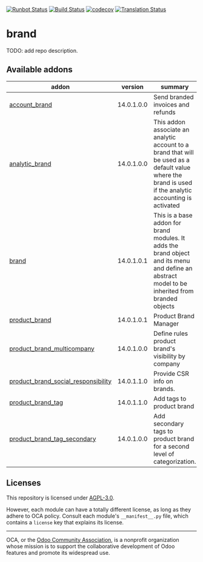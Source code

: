 [![Runbot Status](https://runbot.odoo-community.org/runbot/badge/flat/284/14.0.svg)](https://runbot.odoo-community.org/runbot/repo/github-com-oca-brand-284)
[![Build Status](https://travis-ci.com/OCA/brand.svg?branch=14.0)](https://travis-ci.com/OCA/brand)
[![codecov](https://codecov.io/gh/OCA/brand/branch/14.0/graph/badge.svg)](https://codecov.io/gh/OCA/brand)
[![Translation Status](https://translation.odoo-community.org/widgets/brand-14-0/-/svg-badge.svg)](https://translation.odoo-community.org/engage/brand-14-0/?utm_source=widget)

<!-- /!\ do not modify above this line -->

# brand

TODO: add repo description.

<!-- /!\ do not modify below this line -->

<!-- prettier-ignore-start -->

[//]: # (addons)

Available addons
----------------
addon | version | summary
--- | --- | ---
[account_brand](account_brand/) | 14.0.1.0.0 | Send branded invoices and refunds
[analytic_brand](analytic_brand/) | 14.0.1.0.0 | This addon associate an analytic account to a brand that will be used as a default value where the brand is used if the analytic accounting is activated
[brand](brand/) | 14.0.1.0.1 | This is a base addon for brand modules. It adds the brand object and its menu and define an abstract model to be inherited from branded objects
[product_brand](product_brand/) | 14.0.1.0.1 | Product Brand Manager
[product_brand_multicompany](product_brand_multicompany/) | 14.0.1.0.0 | Define rules product brand's visibility by company
[product_brand_social_responsibility](product_brand_social_responsibility/) | 14.0.1.1.0 | Provide CSR info on brands.
[product_brand_tag](product_brand_tag/) | 14.0.1.1.0 | Add tags to product brand
[product_brand_tag_secondary](product_brand_tag_secondary/) | 14.0.1.0.0 | Add secondary tags to product brand for a second level of categorization.

[//]: # (end addons)

<!-- prettier-ignore-end -->

## Licenses

This repository is licensed under [AGPL-3.0](LICENSE).

However, each module can have a totally different license, as long as they adhere to OCA
policy. Consult each module's `__manifest__.py` file, which contains a `license` key
that explains its license.

----

OCA, or the [Odoo Community Association](http://odoo-community.org/), is a nonprofit
organization whose mission is to support the collaborative development of Odoo features
and promote its widespread use.

